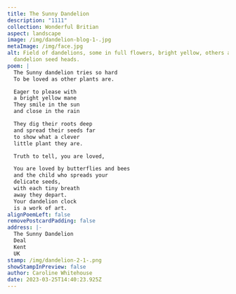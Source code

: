 ```yaml
---
title: The Sunny Dandelion
description: "1111"
collection: Wonderful Britian
aspect: landscape
image: /img/dandelion-blog-1-.jpg
metaImage: /img/face.jpg
alt: Field of dandelions, some in full flowers, bright yellow, others are
  dandelion seed heads.
poem: |
  The Sunny dandelion tries so hard
  To be loved as other plants are.

  Eager to please with 
  a bright yellow mane
  They smile in the sun
  and close in the rain

  They dig their roots deep
  and spread their seeds far
  to show what a clever 
  little plant they are.

  Truth to tell, you are loved,

  You are loved by butterflies and bees
  and the child who spreads your
  delicate seeds, 
  with each tiny breath
  away they depart.
  Your dandelion clock 
  is a work of art.
alignPoemLeft: false
removePostcardPadding: false
address: |-
  The Sunny Dandelion
  Deal
  Kent
  UK
stamp: /img/dandelion-2-1-.png
showStampInPreview: false
author: Caroline Whitehouse
date: 2023-03-25T14:40:23.925Z
---
```

